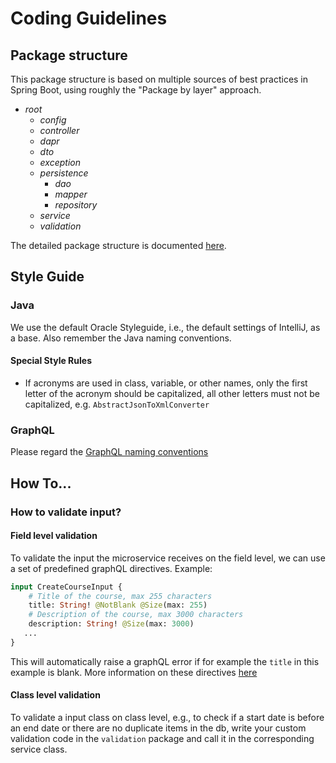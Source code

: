 # Coding Guidelines

## Package structure

This package structure is based on multiple sources of best practices in Spring Boot, using roughly the "Package by layer" approach.
- *root*
  - *config*
  - *controller*
  - *dapr*
  - *dto*
  - *exception*
  - *persistence*
    - *dao*
    - *mapper*
    - *repository*
  - *service*
  - *validation*
  
The detailed package structure is documented [here](https://github.com/IT-REX-Platform/template-microservice).

## Style Guide

### Java

We use the default Oracle Styleguide, i.e., the default settings of IntelliJ, as a base. Also remember the Java naming conventions.

#### Special Style Rules

- If acronyms are used in class, variable, or other names, only the first letter of the acronym should be capitalized, all other letters must not be capitalized, e.g. `AbstractJsonToXmlConverter`

### GraphQL

Please regard the [GraphQL naming conventions](https://www.apollographql.com/docs/technotes/TN0002-schema-naming-conventions/)

## How To...

### How to validate input?

#### Field level validation

To validate the input the microservice receives on the field level, we can use a set of predefined graphQL directives.
Example: 
```graphql
input CreateCourseInput {
    # Title of the course, max 255 characters
    title: String! @NotBlank @Size(max: 255)
    # Description of the course, max 3000 characters
    description: String! @Size(max: 3000)
   ...
}
```
This will automatically raise a graphQL error if for example the `title` in this example is blank.
More information on these directives [here](https://github.com/graphql-java/graphql-java-extended-validation/blob/master/README.md)

#### Class level validation

To validate a input class on class level, e.g., to check if a start date is before an end date or there are no duplicate items in the db, write your custom validation code in the `validation` package and call it in the corresponding service class.
